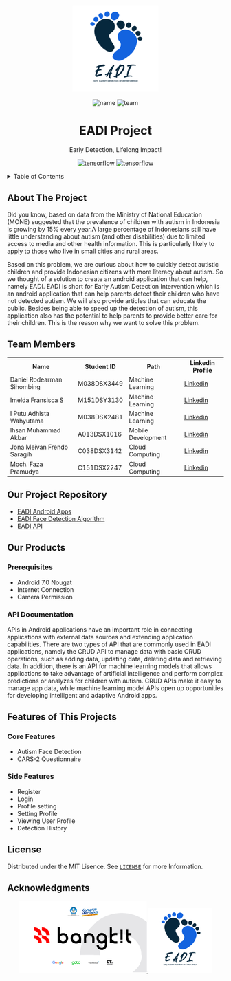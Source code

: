 
<a name="readme-top"></a>


<!-- PROJECT LOGO -->
<br />
<div align="center">
  <a href="https://github.com/armans28/EADI-Project">
    <img src="Assets/Logo EADI-01.png" alt="Logo" width="200" height="200">
  </a>
  
![name](https://img.shields.io/badge/EADI-Project-blue)
![team](https://img.shields.io/badge/Team-C23--PS165-blue)
  
  <h1 align="center">EADI Project</h1>

  <p align="center">
    Early Detection, Lifelong Impact!
    <br />
  </p>
  
 [![tensorflow](https://img.shields.io/badge/TensorFlow-FF6F00.svg?style=for-the-badge&logo=TensorFlow&logoColor=white)](https://github.com/armans28/EADI-Project/tree/main/Machine%20Learning%20Checklist)
 [![tensorflow](https://img.shields.io/badge/Kotlin-7F52FF.svg?style=for-the-badge&logo=Kotlin&logoColor=white)](https://github.com/ichanno/EADI/tree/simplified)
 
</div>



<!-- TABLE OF CONTENTS -->
<details>
  <summary>Table of Contents</summary>
  <ol>
    <li>
      <a href="#about-the-project">About The Project</a>
    </li>
    <li><a href="#team-members">Team Members</a></li>
    <li><a href="#our-project-repository">Our Project Repository</a></li>
    <li>
      <a href="#our-products">Our Products</a>
      <ul>
        <li><a href="#prerequisites">Prerequisites</a></li>
        <li><a href="#api-documentation">API Documentations</a></li>
      </ul>
    </li>
    <li><a href="#features-of-this-projects">Features of This Projects</a></li>
    <li><a href="#license">License</a></li>
    <li><a href="#acknowledgments">Acknowledgments</a></li>
  </ol>
</details>



<!-- ABOUT THE PROJECT -->
## About The Project


Did you know, based on data from the Ministry of National Education (MONE) suggested that the prevalence of children with autism in Indonesia is growing by 15% every year.A large percentage of Indonesians still have little understanding about autism (and other disabilities) due to limited access to media and other health information. This is particularly likely to apply to those who live in small cities and rural areas. 

Based on this problem, we are curious about how to quickly detect autistic children and provide Indonesian citizens with more literacy about autism. So we thought of a solution to create an android application that can help, namely EADI. EADI is short for Early Autism Detection Intervention which is an android application that can help parents detect their children who have not detected autism. We will also provide articles that can educate the public. Besides being able to speed up the detection of autism, this application also has the potential to help parents to provide better care for their children. This is the reason why we want to solve this problem.


<!-- TEAM MEMBERS-->
## Team Members

<table>
  <tr>
    <th>Name</th>
    <th>Student ID</th>
    <th>Path</th>
    <th>Linkedin Profile</th>
  </tr>
  <tr>
    <td>Daniel Rodearman Sihombing</td>
    <td>M038DSX3449</td>
    <td>Machine Learning</td>
    <td><a href="https://www.linkedin.com/in/danielrsihombing">Linkedin</a></td>
  </tr>
  <tr>
    <td>Imelda Fransisca S</td>
    <td>M151DSY3130</td>
    <td>Machine Learning</td>
    <td><a href="https://www.linkedin.com/in/imeldafransisca ">Linkedin</a></td>
  </tr>
  <tr>
    <td>I Putu Adhista Wahyutama</td>
    <td>M038DSX2481</td>
    <td>Machine Learning</td>
    <td><a href="https://www.linkedin.com/in/adhistawahyutama">Linkedin</a></td>
  </tr>
  <tr>
    <td>Ihsan Muhammad Akbar</td>
    <td>A013DSX1016</td>
    <td>Mobile Development</td>
    <td><a href="https://www.linkedin.com/in/ihsanma/">Linkedin</a></td>
  </tr>
  <tr>
    <td>Jona Meivan Frendo Saragih</td>
    <td>C038DSX3142</td>
    <td>Cloud Computing</td>
    <td><a href="https://www.linkedin.com/in/jonameivan/">Linkedin</a></td>
  </tr>
  <tr>
    <td>Moch. Faza Pramudya</td>
    <td>C151DSX2247</td>
    <td>Cloud Computing</td>
    <td><a href="https://www.linkedin.com/in/m-faza-pramudya-aba7921ba">Linkedin</a></td>
  </tr>
</table>

<!-- OUR PROJECTS REPOSITORY-->
## Our Project Repository
- [EADI Android Apps](https://github.com/ichanno/EADI/tree/simplified)
- [EADI Face Detection Algorithm](https://github.com/armans28/EADI-Project/tree/main/Machine%20Learning%20Checklist)
- [EADI API](https://github.com/armans28/EADI-Project/tree/main/Cloud%20Computing)

<!-- OUR PRODUCTS-->

## Our Products

### Prerequisites
- Android 7.0 Nougat
- Internet Connection
- Camera Permission

### API Documentation
APIs in Android applications have an important role in connecting applications with external data sources and extending application capabilities. There are two types of API that are commonly used in EADI applications, namely the CRUD API to manage data with basic CRUD operations, such as adding data, updating data, deleting data and retrieving data. In addition, there is an API for machine learning models that allows applications to take advantage of artificial intelligence and perform complex predictions or analyzes for children with autism. CRUD APIs make it easy to manage app data, while machine learning model APIs open up opportunities for developing intelligent and adaptive Android apps.

<!-- FEATURES OF THIS PROJECTS-->

## Features of This Projects
### Core Features
  - Autism Face Detection
  - CARS-2 Questionnaire 
### Side Features
  - Register
  - Login
  - Profile setting
  - Setting Profile
  - Viewing User Profile
  - Detection History
  
<!-- LICENSE -->
## License
Distributed under the MIT Lisence. See [`LICENSE`](https://github.com/armans28/EADI-Project/blob/main/LICENSE) for more Information.

<!-- ACKNOWLEDGMENTS -->
## Acknowledgments
<!-- LOGO BANGKIT AND EADI-->
<div align="center">
  <a href="https://github.com/armans28/EADI-Project">
    <img src="Assets/BANGKIT LOGO.png" alt="Logo" width="299" height="168">
  </a>
  <a href="https://github.com/armans28/EADI-Project">
    <img src="Assets/Logo EADI-01.png" alt="Logo" width="150" height="150">
  </a>




